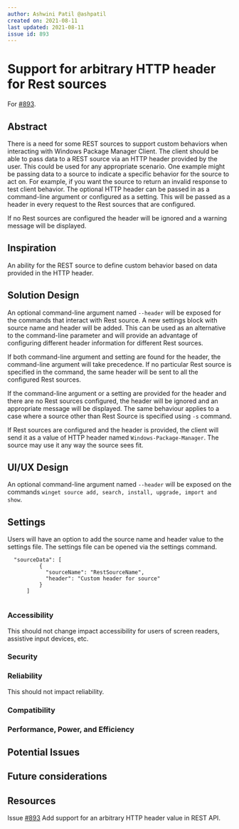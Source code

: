 ```yaml
---
author: Ashwini Patil @ashpatil
created on: 2021-08-11
last updated: 2021-08-11
issue id: 893
---
```


# Support for arbitrary HTTP header for Rest sources

For [#893](https://github.com/microsoft/winget-cli/issues/893).

## Abstract

There is a need for some REST sources to support custom behaviors when interacting with Windows Package Manager Client. The client should be able to pass data to a REST source via an HTTP header provided by the user. This could be used for any appropriate scenario. One example might be passing data to a source to indicate a specific behavior for the source to act on. For example, if you want the source to return an invalid response to test client behavior.
The optional HTTP header can be passed in as a command-line argument or configured as a setting. This will be passed as a header in every request to the Rest sources that are configured.

If no Rest sources are configured the header will be ignored and a warning message will be displayed.

## Inspiration

An ability for the REST source to define custom behavior based on data provided in the HTTP header.

## Solution Design

An optional command-line argument named `--header` will be exposed for the commands that interact with Rest source.
A new settings block with source name and header will be added. This can be used as an alternative to the command-line parameter and will provide an advantage of configuring different header information for different Rest sources.

If both command-line argument and setting are found for the header, the command-line argument will take precedence. If no particular Rest source is specified in the command, the same header will be sent to all the configured Rest sources.

If the command-line argument or a setting are provided for the header and there are no Rest sources configured, the header will be ignored and an appropriate message will be displayed. The same behaviour applies to a case where a source other than Rest Source is specified using `-s` command.

If Rest sources are configured and the header is provided, the client will send it as a value of HTTP header named `Windows-Package-Manager`. The source may use it any way the source sees fit.

## UI/UX Design

An optional command-line argument named `--header` will be exposed on the commands `winget source add, search, install, upgrade, import and show`.

## Settings

Users will have an option to add the source name and header value to the settings file. The settings file can be opened via the settings command.

```
  "sourceData": [
          {
            "sourceName": "RestSourceName",
            "header": "Custom header for source"
          }
      ]
  
```

### Accessibility

This should not change impact accessibility for users of screen readers, assistive input devices, etc.

### Security

### Reliability

This should not impact reliability.

### Compatibility

### Performance, Power, and Efficiency

## Potential Issues

## Future considerations

## Resources

Issue [#893](https://github.com/microsoft/winget-cli/issues/893) Add support for an arbitrary HTTP header value in REST API.
